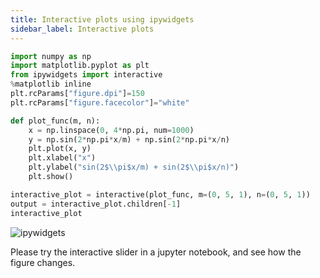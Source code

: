 ```yaml
---
title: Interactive plots using ipywidgets
sidebar_label: Interactive plots
---
```

```python showLineNumbers
import numpy as np
import matplotlib.pyplot as plt
from ipywidgets import interactive
%matplotlib inline
plt.rcParams["figure.dpi"]=150
plt.rcParams["figure.facecolor"]="white"

def plot_func(m, n):
    x = np.linspace(0, 4*np.pi, num=1000)
    y = np.sin(2*np.pi*x/m) + np.sin(2*np.pi*x/n)
    plt.plot(x, y)
    plt.xlabel("x")
    plt.ylabel("sin(2$\\pi$x/m) + sin(2$\\pi$x/n)")
    plt.show()

interactive_plot = interactive(plot_func, m=(0, 5, 1), n=(0, 5, 1))
output = interactive_plot.children[-1]
interactive_plot
```

<picture>
  <source type="image/webp" srcset={require("/img/ipywidgets.webp").default} />
  <img src={require("/img/ipywidgets.png").default} alt="ipywidgets" />
</picture>

Please try the interactive slider in a jupyter notebook, and see how the figure
changes.

